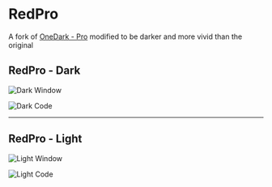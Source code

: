 # RedPro

A fork of [OneDark - Pro](https://marketplace.visualstudio.com/items?itemName=zhuangtongfa.Material-theme) modified to
be darker and more vivid than the original

## RedPro - Dark
![Dark Window](https://github.com/DaGhostman/vs-red-pro-theme/raw/master/static/dark/window.png)

![Dark Code](https://github.com/DaGhostman/vs-red-pro-theme/raw/master/static/dark/example.png)

-----

## RedPro - Light
![Light Window](https://github.com/DaGhostman/vs-red-pro-theme/raw/master/static/light/window.PNG)

![Light Code](https://github.com/DaGhostman/vs-red-pro-theme/raw/master/static/light/code.png)
